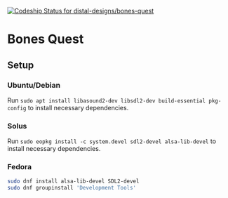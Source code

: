 [ ![Codeship Status for distal-designs/bones-quest](https://app.codeship.com/projects/17cf20a0-68f1-0136-a566-320625a88350/status?branch=develop)](https://app.codeship.com/projects/297951)

# Bones Quest

## Setup

### Ubuntu/Debian

Run `sudo apt install libasound2-dev libsdl2-dev build-essential pkg-config` to install necessary
dependencies.

### Solus

Run `sudo eopkg install -c system.devel sdl2-devel alsa-lib-devel` to install necessary
dependencies.

### Fedora

```bash
sudo dnf install alsa-lib-devel SDL2-devel
sudo dnf groupinstall 'Development Tools'
```
